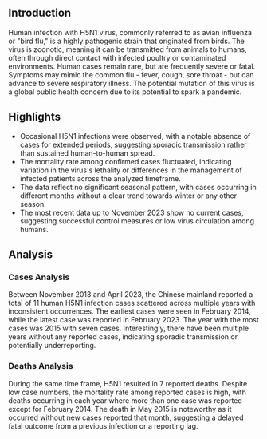 ## Introduction

Human infection with H5N1 virus, commonly referred to as avian influenza or "bird flu," is a highly pathogenic strain that originated from birds. The virus is zoonotic, meaning it can be transmitted from animals to humans, often through direct contact with infected poultry or contaminated environments. Human cases remain rare, but are frequently severe or fatal. Symptoms may mimic the common flu - fever, cough, sore throat - but can advance to severe respiratory illness. The potential mutation of this virus is a global public health concern due to its potential to spark a pandemic.
## Highlights

- Occasional H5N1 infections were observed, with a notable absence of cases for extended periods, suggesting sporadic transmission rather than sustained human-to-human spread. <br/>
- The mortality rate among confirmed cases fluctuated, indicating variation in the virus's lethality or differences in the management of infected patients across the analyzed timeframe. <br/>
- The data reflect no significant seasonal pattern, with cases occurring in different months without a clear trend towards winter or any other season. <br/>
- The most recent data up to November 2023 show no current cases, suggesting successful control measures or low virus circulation among humans. <br/>
## Analysis

### Cases Analysis
Between November 2013 and April 2023, the Chinese mainland reported a total of 11 human H5N1 infection cases scattered across multiple years with inconsistent occurrences. The earliest cases were seen in February 2014, while the latest case was reported in February 2023. The year with the most cases was 2015 with seven cases. Interestingly, there have been multiple years without any reported cases, indicating sporadic transmission or potentially underreporting.

### Deaths Analysis
During the same time frame, H5N1 resulted in 7 reported deaths. Despite low case numbers, the mortality rate among reported cases is high, with deaths occurring in each year where more than one case was reported except for February 2014. The death in May 2015 is noteworthy as it occurred without new cases reported that month, suggesting a delayed fatal outcome from a previous infection or a reporting lag.
